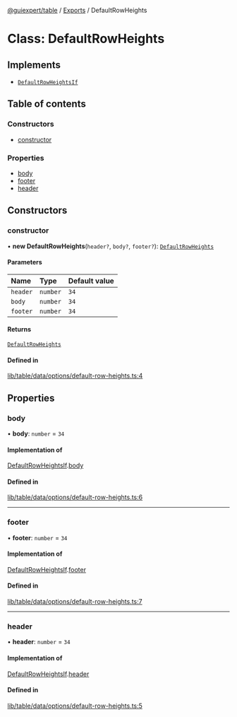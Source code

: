 [@guiexpert/table](../README.md) / [Exports](../modules.md) / DefaultRowHeights

# Class: DefaultRowHeights

## Implements

- [`DefaultRowHeightsIf`](../interfaces/DefaultRowHeightsIf.md)

## Table of contents

### Constructors

- [constructor](DefaultRowHeights.md#constructor)

### Properties

- [body](DefaultRowHeights.md#body)
- [footer](DefaultRowHeights.md#footer)
- [header](DefaultRowHeights.md#header)

## Constructors

### constructor

• **new DefaultRowHeights**(`header?`, `body?`, `footer?`): [`DefaultRowHeights`](DefaultRowHeights.md)

#### Parameters

| Name | Type | Default value |
| :------ | :------ | :------ |
| `header` | `number` | `34` |
| `body` | `number` | `34` |
| `footer` | `number` | `34` |

#### Returns

[`DefaultRowHeights`](DefaultRowHeights.md)

#### Defined in

[lib/table/data/options/default-row-heights.ts:4](https://github.com/guiexperttable/ge-table/blob/7d8ffe2/libs/table/src/lib/table/data/options/default-row-heights.ts#L4)

## Properties

### body

• **body**: `number` = `34`

#### Implementation of

[DefaultRowHeightsIf](../interfaces/DefaultRowHeightsIf.md).[body](../interfaces/DefaultRowHeightsIf.md#body)

#### Defined in

[lib/table/data/options/default-row-heights.ts:6](https://github.com/guiexperttable/ge-table/blob/7d8ffe2/libs/table/src/lib/table/data/options/default-row-heights.ts#L6)

___

### footer

• **footer**: `number` = `34`

#### Implementation of

[DefaultRowHeightsIf](../interfaces/DefaultRowHeightsIf.md).[footer](../interfaces/DefaultRowHeightsIf.md#footer)

#### Defined in

[lib/table/data/options/default-row-heights.ts:7](https://github.com/guiexperttable/ge-table/blob/7d8ffe2/libs/table/src/lib/table/data/options/default-row-heights.ts#L7)

___

### header

• **header**: `number` = `34`

#### Implementation of

[DefaultRowHeightsIf](../interfaces/DefaultRowHeightsIf.md).[header](../interfaces/DefaultRowHeightsIf.md#header)

#### Defined in

[lib/table/data/options/default-row-heights.ts:5](https://github.com/guiexperttable/ge-table/blob/7d8ffe2/libs/table/src/lib/table/data/options/default-row-heights.ts#L5)
